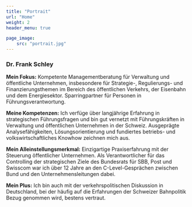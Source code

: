 ```yaml
---
title: "Portrait"
url: "Home"
weight: 2
header_menu: true

page_image:
    src: "portrait.jpg"
---
```

### Dr. Frank Schley
**Mein Fokus:**
Kompetente Managementberatung für Verwaltung und öffentliche Unternehmen, insbesondere für Strategie-, Regulierungs- und Finanzierungsthemen im Bereich des öffentlichen Verkehrs, der Eisenbahn und dem Energiesektor. Sparringpartner für Personen in Führungsverantwortung.

**Meine Kompetenzen:**
Ich verfüge über langjährige Erfahrung in strategischen Führungsfragen und bin gut vernetzt mit Führungskräften in Verwaltung und öffentlichen Unternehmen in der Schweiz. Ausgeprägte Analysefähigkeiten, Lösungsorientierung und fundiertes betriebs- und volkswirtschaftliches Knowhow zeichnen mich aus.

**Mein Alleinstellungsmerkmal:**
Einzigartige Praxiserfahrung mit der Steuerung öffentlicher Unternehmen. Als Verantwortlicher für das Controlling der strategischen Ziele des Bundesrats für SBB, Post und Swisscom war ich über 12 Jahre an den C-Level-Gesprächen zwischen Bund und den Unternehmensleitungen dabei. 

**Mein Plus:**
Ich bin auch mit der verkehrspolitischen Diskussion in Deutschland, bei der häufig auf die Erfahrungen der Schweizer Bahnpolitik Bezug genommen wird, bestens vertraut. 
